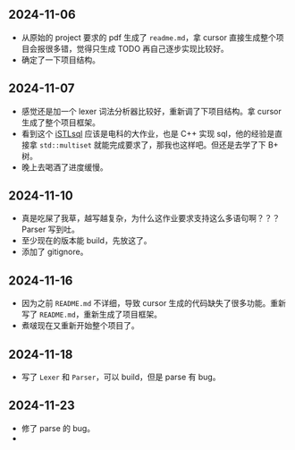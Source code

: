 ## 2024-11-06

- 从原始的 project 要求的 pdf 生成了 `readme.md`，拿 cursor 直接生成整个项目会报很多错，觉得只生成 TODO 再自己逐步实现比较好。
- 确定了一下项目结构。

## 2024-11-07

- 感觉还是加一个 lexer 词法分析器比较好，重新调了下项目结构。拿 cursor 生成了整个项目框架。
- 看到这个 [iSTLsql](https://github.com/LRL52/iSTLsql) 应该是电科的大作业，也是 C++ 实现 sql，他的经验是直接拿 `std::multiset` 就能完成要求了，那我也这样吧。但还是去学了下 B+ 树。
- 晚上去喝酒了进度缓慢。

## 2024-11-10

- 真是吃屎了我草，越写越复杂，为什么这作业要求支持这么多语句啊？？？Parser 写到吐。
- 至少现在的版本能 build，先放这了。
- 添加了 gitignore。

## 2024-11-16

- 因为之前 `README.md` 不详细，导致 cursor 生成的代码缺失了很多功能。重新写了 `README.md`，重新生成了项目框架。
- 煮啵现在又重新开始整个项目了。

## 2024-11-18

- 写了 `Lexer` 和 `Parser`，可以 build，但是 parse 有 bug。

## 2024-11-23

- 修了 parse 的 bug。
- 